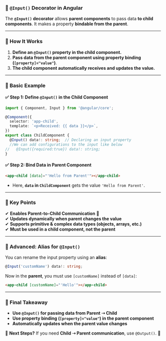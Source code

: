 ### **📌 `@Input()` Decorator in Angular**  

The **`@Input()` decorator** allows **parent components** to pass data **to child components**. It makes a property **bindable from the parent**.

---

### **🔹 How It Works**
1. **Define an `@Input()` property in the child component.**  
2. **Pass data from the parent component using property binding (`[property]="value"`)**.  
3. **The child component automatically receives and updates the value.**

---

### **📌 Basic Example**
#### **✅ Step 1: Define `@Input()` in the Child Component**
```typescript
import { Component, Input } from '@angular/core';

@Component({
  selector: 'app-child',
  template: `<p>Received: {{ data }}</p>`,
})
export class ChildComponent {
  @Input() data!: string;  // Declaring an input property
  //We can add configurations to the input like below
//   @Input({required:true}) data!: string; 
}
```

#### **✅ Step 2: Bind Data in Parent Component**
```html
<app-child [data]="'Hello from Parent'"></app-child>
```
- Here, **`data` in `ChildComponent`** gets the value `'Hello from Parent'`.

---

### **📌 Key Points**
✔ **Enables Parent-to-Child Communication** 🔄  
✔ **Updates dynamically when parent changes the value**  
✔ **Supports primitive & complex data types (objects, arrays, etc.)**  
✔ **Must be used in a child component, not the parent**  

---

### **📌 Advanced: Alias for `@Input()`**
You can rename the input property using an **alias**:
```typescript
@Input('customName') data!: string;
```
Now in the **parent**, you must use `[customName]` instead of `[data]`:
```html
<app-child [customName]="'Hello'"></app-child>
```

---

### **🚀 Final Takeaway**
- **Use `@Input()` for passing data from Parent ➝ Child**  
- **Use property binding (`[property]="value"`) in the parent component**  
- **Automatically updates when the parent value changes**  

🔹 **Next Steps?** If you need **Child ➝ Parent communication**, use `@Output()`. 🚀
